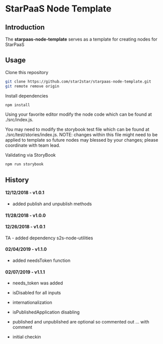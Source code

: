 # StarPaaS Node Template

## Introduction

The **starpaas-node-template** serves as a template for creating nodes for StarPaaS

## Usage

Clone this repository

```bash
git clone https://github.com/star2star/starpaas-node-template.git
git remote remove origin
```

Install dependencies

```bash
npm install 
```

Using your favorite editor modify the node code which can be found at ./src/index.js.  

You may need to modify the storybook test file which can be found at ./src/test/stories/index.js.  NOTE: changes within this file might need to be applied to template so future nodes may blessed by your changes; please coordinate with team lead. 

Validating via StoryBook

```bash
npm run storybook
```

## History

#### 12/12/2018 - v1.0.1

* added publish and unpublish methods 

#### 11/28/2018 - v1.0.0

#### 12/26/2018 - v1.0.1
TA - added dependency s2s-node-utilities

#### 02/04/2019 - v1.1.0
* added needsToken function 

#### 02/07/2019 - v1.1.1
* needs_token was added
* isDisabled for all inputs 
* internationalization 
* isPublishedApplication disabling 
* published and unpublished are optional so commented out ... with comment 




* initial checkin 